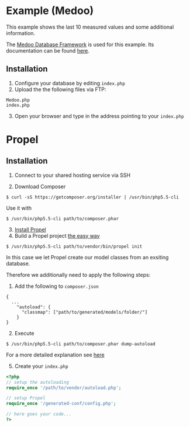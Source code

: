 # Example (Medoo)

This example shows the last 10 measured values and some additional information.

The [Medoo Database Framework](https://medoo.in/) is used for this example.
Its documentation can be found [here](https://medoo.in/doc).

## Installation

1. Configure your database by editing `index.php`
2. Upload the the following files via FTP:
```
Medoo.php
index.php
```
3. Open your browser and type in the address pointing to your `index.php`

# Propel

## Installation

1. Connect to your shared hosting service via SSH

2. Download Composer
```
$ curl -sS https://getcomposer.org/installer | /usr/bin/php5.5-cli
```
Use it with
```
$ /usr/bin/php5.5-cli path/to/composer.phar
```

3. [Install Propel](http://propelorm.org/documentation/01-installation.html#setup)
4. Build a Propel project [the easy way](http://propelorm.org/documentation/02-buildtime.html#the-easy-way)

```
$ /usr/bin/php5.5-cli path/to/vendor/bin/propel init
```
In this case we let Propel create our model classes from an exsiting database.

Therefore we additionally need to apply the following steps:
  1. Add the following to `composer.json`

  ```
  {
    ...
      "autoload": {
        "classmap": ["path/to/generated/models/folder/"]
      }
  }
  ```
  2. Execute

  ```
  $ /usr/bin/php5.5-cli path/to/composer.phar dump-autoload
  ```

  For a more detailed explanation see [here](http://propelorm.org/documentation/02-buildtime.html#the-hard-way)

5. Create your `index.php`

```php
<?php
// setup the autoloading
require_once '/path/to/vendor/autoload.php';

// setup Propel
require_once '/generated-conf/config.php';

// here goes your code...
?>
```
